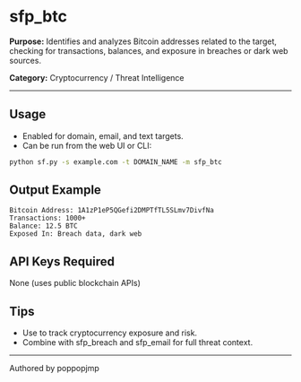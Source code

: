 # sfp_btc

**Purpose:**
Identifies and analyzes Bitcoin addresses related to the target, checking for transactions, balances, and exposure in breaches or dark web sources.

**Category:** Cryptocurrency / Threat Intelligence

---

## Usage

- Enabled for domain, email, and text targets.
- Can be run from the web UI or CLI:

```sh
python sf.py -s example.com -t DOMAIN_NAME -m sfp_btc
```

## Output Example

```pre
Bitcoin Address: 1A1zP1eP5QGefi2DMPTfTL5SLmv7DivfNa
Transactions: 1000+
Balance: 12.5 BTC
Exposed In: Breach data, dark web
```

## API Keys Required

None (uses public blockchain APIs)

## Tips

- Use to track cryptocurrency exposure and risk.
- Combine with sfp_breach and sfp_email for full threat context.

---

Authored by poppopjmp
